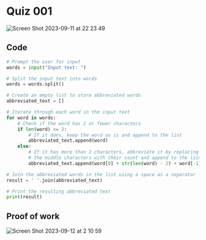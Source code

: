 # Quiz 001
<img width="max" alt="Screen Shot 2023-09-11 at 22 23 49" src="https://github.com/hasmhib/unit1-2024/assets/142870448/0ff54b81-4352-4ecb-83ef-fccf7b9edc21">

## Code

```py
# Prompt the user for input
words = input("Input text: ")

# Split the input text into words
words = words.split()

# Create an empty list to store abbreviated words
abbreviated_text = []

# Iterate through each word in the input text
for word in words:
    # Check if the word has 2 or fewer characters
    if len(word) <= 2:
        # If it does, keep the word as is and append to the list
        abbreviated_text.append(word)
    else:
        # If it has more than 2 characters, abbreviate it by replacing
        # the middle characters with their count and append to the list
        abbreviated_text.append(word[0] + str(len(word) - 2) + word[-1])

# Join the abbreviated words in the list using a space as a separator
result = ' '.join(abbreviated_text)

# Print the resulting abbreviated text
print(result)
```

## Proof of work
<img width="max" alt="Screen Shot 2023-09-12 at 2 10 59" src="https://github.com/hasmhib/unit1-2024/assets/142870448/451e6a9c-d596-45f4-99dd-f073c803d6cd">


